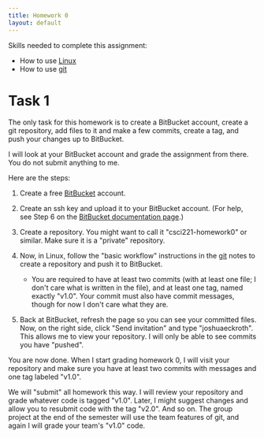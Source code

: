```yaml
---
title: Homework 0
layout: default
---
```


Skills needed to complete this assignment:

- How to use [Linux](/lecture/linux.html)
- How to use [git](/lecture/git.html)

# Task 1

The only task for this homework is to create a BitBucket account,
create a git repository, add files to it and make a few commits,
create a tag, and push your changes up to BitBucket.

I will look at your BitBucket account and grade the assignment from
there. You do not submit anything to me.

Here are the steps:

1. Create a free [BitBucket](https://bitbucket.org) account.

2. Create an ssh key and upload it to your BitBucket account. (For
   help, see Step 6 on the
   [BitBucket documentation page](https://confluence.atlassian.com/display/BITBUCKET/Set+up+SSH+for+Git).)

3. Create a repository. You might want to call it "csci221-homework0"
   or similar. Make sure it is a "private" repository.

4. Now, in Linux, follow the "basic workflow" instructions in the
   [git](/lecture/git.html) notes to create a repository and push it
   to BitBucket.

   - You are required to have at least two commits (with at least one
     file; I don't care what is written in the file), and at least one
     tag, named exactly "v1.0". Your commit must also have commit
     messages, though for now I don't care what they are.

5. Back at BitBucket, refresh the page so you can see your committed
   files. Now, on the right side, click "Send invitation" and type
   "joshuaeckroth". This allows me to view your repository. I will
   only be able to see commits you have "pushed".

You are now done. When I start grading homework 0, I will visit your
repository and make sure you have at least two commits with messages
and one tag labeled "v1.0".

We will "submit" all homework this way. I will review your repository
and grade whatever code is tagged "v1.0". Later, I might suggest
changes and allow you to resubmit code with the tag "v2.0". And so
on. The group project at the end of the semester will use the team
features of git, and again I will grade your team's "v1.0" code.
